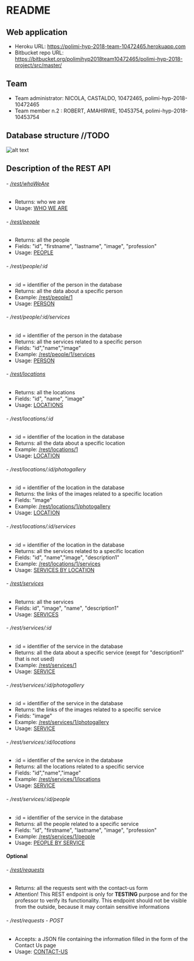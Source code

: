 # README

## Web application
- Heroku URL:  https://polimi-hyp-2018-team-10472465.herokuapp.com
- Bitbucket repo URL:  https://bitbucket.org/polimihyp2018team10472465/polimi-hyp-2018-project/src/master/

## Team
- Team administrator:   NICOLA, CASTALDO,   10472465,   polimi-hyp-2018-10472465
- Team member n.2   :   ROBERT, AMAHIRWE,   10453754,   polimi-hyp-2018-10453754

## Database structure //TODO
![alt text](file:///Users/Nicola/hypermedia/polimi-hyp-2018-project/other/db.png)

## Description of the REST API

###### - [/rest/whoWeAre](https://polimi-hyp-2018-team-10472465.herokuapp.com/rest/whoWeAre)
- Returns: who we are 
- Usage: [WHO WE ARE](https://polimi-hyp-2018-team-10472465.herokuapp.com/pages/whoWeAre.html)

###### - [/rest/people](https://polimi-hyp-2018-team-10472465.herokuapp.com/rest/people)
- Returns: all the people 
- Fields: "id", "firstname", "lastname", "image", "profession"
- Usage: [PEOPLE](https://polimi-hyp-2018-team-10472465.herokuapp.com/pages/people.html)

###### - /rest/people/:id
- :id = identifier of the person in the database
- Returns: all the data about a specific person
- Example: [/rest/people/1](https://polimi-hyp-2018-team-10472465.herokuapp.com/rest/people/1)
- Usage: [PERSON](https://polimi-hyp-2018-team-10472465.herokuapp.com/pages/person.html?id=1)

###### - /rest/people/:id/services
- :id = identifier of the person in the database
- Returns: all the services related to a specific person
- Fields: "id","name","image"
- Example: [/rest/people/1/services](https://polimi-hyp-2018-team-10472465.herokuapp.com/rest/people/1/services)
- Usage: [PERSON](https://polimi-hyp-2018-team-10472465.herokuapp.com/pages/person.html?id=1)

###### - [/rest/locations](https://polimi-hyp-2018-team-10472465.herokuapp.com/rest/locations)
- Returns: all the locations 
- Fields: "id", "name", "image"
- Usage: [LOCATIONS](https://polimi-hyp-2018-team-10472465.herokuapp.com/pages/locations.html)

###### - /rest/locations/:id
- :id = identifier of the location in the database
- Returns: all the data about a specific location
- Example: [/rest/locations/1](https://polimi-hyp-2018-team-10472465.herokuapp.com/rest/locations/1)
- Usage: [LOCATION](https://polimi-hyp-2018-team-10472465.herokuapp.com/pages/location.html?id=1)

###### - /rest/locations/:id/photogallery
- :id = identifier of the location in the database
- Returns: the links of the images related to a specific location
- Fields: "image"
- Example: [/rest/locations/1/photogallery](https://polimi-hyp-2018-team-10472465.herokuapp.com/rest/locations/1/photogallery)
- Usage: [LOCATION](https://polimi-hyp-2018-team-10472465.herokuapp.com/pages/location.html?id=1)

###### - /rest/locations/:id/services
- :id = identifier of the location in the database
- Returns: all the services related to a specific location
- Fields: "id", "name","image", "description1"
- Example: [/rest/locations/1/services](https://polimi-hyp-2018-team-10472465.herokuapp.com/rest/locations/1/services)
- Usage: [SERVICES BY LOCATION](https://polimi-hyp-2018-team-10472465.herokuapp.com/pages/services.html#locationId=1)

###### - [/rest/services](https://polimi-hyp-2018-team-10472465.herokuapp.com/rest/services)
- Returns: all the services
- Fields: id", "image", "name", "description1"
- Usage: [SERVICES](https://polimi-hyp-2018-team-10472465.herokuapp.com/pages/services.html)

###### - /rest/services/:id
- :id = identifier of the service in the database
- Returns: all the data about a specific service (exept for "description1" that is not used)
- Example: [/rest/services/1](https://polimi-hyp-2018-team-10472465.herokuapp.com/rest/services/1)
- Usage: [SERVICE](https://polimi-hyp-2018-team-10472465.herokuapp.com/pages/service.html?id=1)

###### - /rest/services/:id/photogallery
- :id = identifier of the service in the database
- Returns: the links of the images related to a specific service
- Fields: "image"
- Example: [/rest/services/1/photogallery](https://polimi-hyp-2018-team-10472465.herokuapp.com/rest/services/1/photogallery)
- Usage: [SERVICE](https://polimi-hyp-2018-team-10472465.herokuapp.com/pages/service.html?id=1)

###### - /rest/services/:id/locations
- :id = identifier of the service in the database
- Returns: all the locations related to a specific service
- Fields: "id","name","image"
- Example: [/rest/services/1/locations](https://polimi-hyp-2018-team-10472465.herokuapp.com/rest/services/1/locations)
- Usage: [SERVICE](https://polimi-hyp-2018-team-10472465.herokuapp.com/pages/service.html?id=1)

###### - /rest/services/:id/people
- :id = identifier of the service in the database
- Returns: all the people related to a specific service
- Fields: "id", "firstname", "lastname", "image", "profession"
- Example: [/rest/services/1/people](https://polimi-hyp-2018-team-10472465.herokuapp.com/rest/services/1/people)
- Usage: [PEOPLE BY SERVICE](https://polimi-hyp-2018-team-10472465.herokuapp.com/pages/people.html#serviceId=1)

#### Optional

###### - [/rest/requests](https://polimi-hyp-2018-team-10472465.herokuapp.com/rest/requests)
- Returns: all the requests sent with the contact-us form
- Attention! This REST endpoint is only for **TESTING** purpose and for the professor to verify its functionality. This endpoint should not be visible from the outside, because it may contain sensitive informations

###### - /rest/requests - POST
- Accepts: a JSON file containing the information filled in the form of the Contact Us page
- Usage: [CONTACT-US](https://polimi-hyp-2018-team-10472465.herokuapp.com/pages/contactUs.html)



